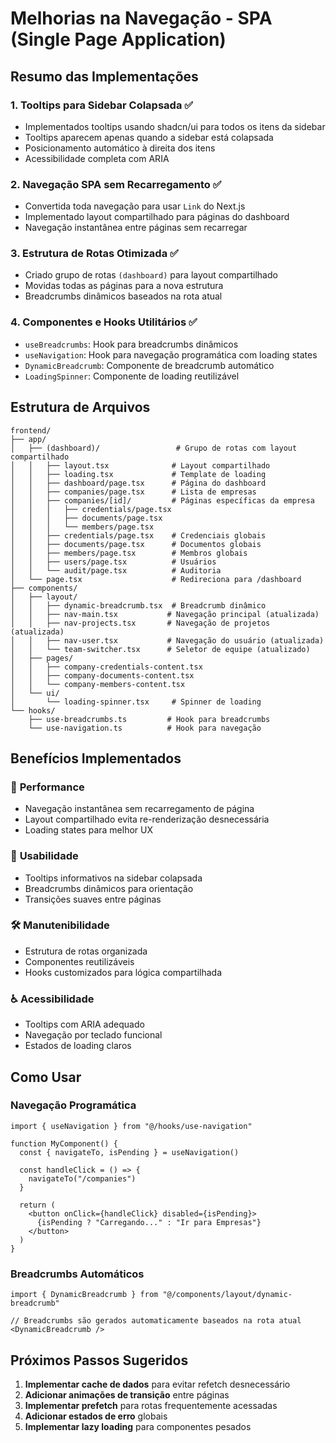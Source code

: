 # Melhorias na Navegação - SPA (Single Page Application)

## Resumo das Implementações

### 1. **Tooltips para Sidebar Colapsada** ✅
- Implementados tooltips usando shadcn/ui para todos os itens da sidebar
- Tooltips aparecem apenas quando a sidebar está colapsada
- Posicionamento automático à direita dos itens
- Acessibilidade completa com ARIA

### 2. **Navegação SPA sem Recarregamento** ✅
- Convertida toda navegação para usar `Link` do Next.js
- Implementado layout compartilhado para páginas do dashboard
- Navegação instantânea entre páginas sem recarregar

### 3. **Estrutura de Rotas Otimizada** ✅
- Criado grupo de rotas `(dashboard)` para layout compartilhado
- Movidas todas as páginas para a nova estrutura
- Breadcrumbs dinâmicos baseados na rota atual

### 4. **Componentes e Hooks Utilitários** ✅
- `useBreadcrumbs`: Hook para breadcrumbs dinâmicos
- `useNavigation`: Hook para navegação programática com loading states
- `DynamicBreadcrumb`: Componente de breadcrumb automático
- `LoadingSpinner`: Componente de loading reutilizável

## Estrutura de Arquivos

```
frontend/
├── app/
│   ├── (dashboard)/                 # Grupo de rotas com layout compartilhado
│   │   ├── layout.tsx              # Layout compartilhado
│   │   ├── loading.tsx             # Template de loading
│   │   ├── dashboard/page.tsx      # Página do dashboard
│   │   ├── companies/page.tsx      # Lista de empresas
│   │   ├── companies/[id]/         # Páginas específicas da empresa
│   │   │   ├── credentials/page.tsx
│   │   │   ├── documents/page.tsx
│   │   │   └── members/page.tsx
│   │   ├── credentials/page.tsx    # Credenciais globais
│   │   ├── documents/page.tsx      # Documentos globais
│   │   ├── members/page.tsx        # Membros globais
│   │   ├── users/page.tsx          # Usuários
│   │   └── audit/page.tsx          # Auditoria
│   └── page.tsx                    # Redireciona para /dashboard
├── components/
│   ├── layout/
│   │   ├── dynamic-breadcrumb.tsx  # Breadcrumb dinâmico
│   │   ├── nav-main.tsx           # Navegação principal (atualizada)
│   │   ├── nav-projects.tsx       # Navegação de projetos (atualizada)
│   │   ├── nav-user.tsx           # Navegação do usuário (atualizada)
│   │   └── team-switcher.tsx      # Seletor de equipe (atualizado)
│   ├── pages/
│   │   ├── company-credentials-content.tsx
│   │   ├── company-documents-content.tsx
│   │   └── company-members-content.tsx
│   └── ui/
│       └── loading-spinner.tsx     # Spinner de loading
└── hooks/
    ├── use-breadcrumbs.ts         # Hook para breadcrumbs
    └── use-navigation.ts          # Hook para navegação
```

## Benefícios Implementados

### 🚀 **Performance**
- Navegação instantânea sem recarregamento de página
- Layout compartilhado evita re-renderização desnecessária
- Loading states para melhor UX

### 🎯 **Usabilidade**
- Tooltips informativos na sidebar colapsada
- Breadcrumbs dinâmicos para orientação
- Transições suaves entre páginas

### 🛠️ **Manutenibilidade**
- Estrutura de rotas organizada
- Componentes reutilizáveis
- Hooks customizados para lógica compartilhada

### ♿ **Acessibilidade**
- Tooltips com ARIA adequado
- Navegação por teclado funcional
- Estados de loading claros

## Como Usar

### Navegação Programática
```tsx
import { useNavigation } from "@/hooks/use-navigation"

function MyComponent() {
  const { navigateTo, isPending } = useNavigation()
  
  const handleClick = () => {
    navigateTo("/companies")
  }
  
  return (
    <button onClick={handleClick} disabled={isPending}>
      {isPending ? "Carregando..." : "Ir para Empresas"}
    </button>
  )
}
```

### Breadcrumbs Automáticos
```tsx
import { DynamicBreadcrumb } from "@/components/layout/dynamic-breadcrumb"

// Breadcrumbs são gerados automaticamente baseados na rota atual
<DynamicBreadcrumb />
```

## Próximos Passos Sugeridos

1. **Implementar cache de dados** para evitar refetch desnecessário
2. **Adicionar animações de transição** entre páginas
3. **Implementar prefetch** para rotas frequentemente acessadas
4. **Adicionar estados de erro** globais
5. **Implementar lazy loading** para componentes pesados
